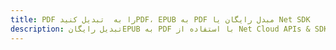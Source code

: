 ---title: PDF را به  تبدیل کنیدPDF، EPUB به PDF مبدل رایگان یا Net SDKdescription: تبدیل رایگانEPUB به PDF با استفاده از Net Cloud APIs & SDK همچنین اسناد PDF را در Cloud ایجاد، ویرایش و رندر کنید.---